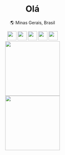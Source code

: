 <div align="center">
    <h1>Olá</h1>
    <p>🌎 Minas Gerais, Brasil</p>
    <div>
        <img width="30px" src="https://cdn.jsdelivr.net/gh/devicons/devicon/icons/javascript/javascript-original.svg" />
        <img width="30px" src="https://cdn.jsdelivr.net/gh/devicons/devicon/icons/html5/html5-original.svg" />
        <img width="30px" src="https://cdn.jsdelivr.net/gh/devicons/devicon/icons/css3/css3-original.svg" />
        <img width="30px" src="https://cdn.jsdelivr.net/gh/devicons/devicon/icons/c/c-original.svg" />
        <img width="30px" src="https://cdn.jsdelivr.net/gh/devicons/devicon/icons/csharp/csharp-original.svg" />
    </div>
</div>
<div align="center">
    <a href="https://github.com/rodrigoacs">
        <img height="180vw"
            src="https://github-readme-stats.vercel.app/api/top-langs/?username=rodrigoacs&layout=compact&langs_count=7&theme=dark">
    </a><br>
    <a href="https://github.com/rodrigoacs">
        <img height="180vw"
            src="https://github-readme-stats.vercel.app/api?username=rodrigoacs&show_icons=true&theme=dark&include_all_commits=true&count_private=true">
    </a>
</div>

